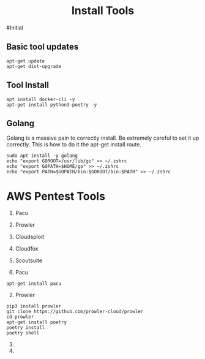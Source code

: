 <h1 align="center">Install Tools</h1>


#Initial

## Basic tool updates
```
apt-get update
apt-get dist-upgrade
```

## Tool Install
```
apt install docker-cli -y
apt-get install python3-poetry -y

```

## Golang
Golang is a massive pain to correctly install. Be extremely careful to set it up correctly. This is how to do it the apt-get install route. 
```
sudo apt install -y golang
echo "export GOROOT=/usr/lib/go" >> ~/.zshrc
echo "export GOPATH=$HOME/go" >> ~/.zshrc
echo "export PATH=$GOPATH/bin:$GOROOT/bin:$PATH" >> ~/.zshrc
```


# AWS Pentest Tools

1. Pacu
2. Prowler
3. Cloudsploit
4. Cloudfox
5. Scoutsuite

1. Pacu 

```
apt-get install pacu
```

2. Prowler
```
pip3 install prowler
git clone https://github.com/prowler-cloud/prowler
cd prowler
apt-get install poetry
poetry install
poetry shell

```


3. 
4. 
